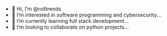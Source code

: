 - 👋 Hi, I’m @rolltrends
- 👀 I’m interested in software programming and cybersecurity...
- 🌱 I’m currently learning full stack development...
- 💞️ I’m looking to collaborate on python projects...


<!---
rolltrends/rolltrends is a ✨ special ✨ repository because its `README.md` (this file) appears on your GitHub profile.
You can click the Preview link to take a look at your changes.
--->
